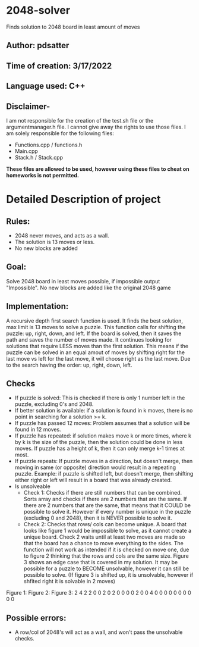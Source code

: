 # 2048-solver
Finds solution to 2048 board in least amount of moves

## Author: pdsatter
## Time of creation: 3/17/2022
## Language used: C++

## Disclaimer-
I am not responsible for the creation of the test.sh file or the argumentmanager.h file. I cannot give away the rights to use those files. I am solely responsible for the following files:
* Functions.cpp / functions.h
* Main.cpp
* Stack.h / Stack.cpp

**These files are allowed to be used, however using these files to cheat on homeworks is not permitted.** 

# Detailed Description of project
## Rules:
* 2048 never moves, and acts as a wall.
* The solution is 13 moves or less.
* No new blocks are added
## Goal:
Solve 2048 board in least moves possible, if impossible output "Impossible". No new blocks are added like the original 2048 game

## Implementation:
A recursive depth first search function is used.  It finds the best solution, max limit is 13 moves to solve a puzzle.  This function calls for shifting the puzzle: up, right, down, and left.  If the board is solved, then it saves the path and saves the number of moves made.  It continues looking for solutions that require LESS moves than the first solution.  This means if the puzzle can be solved in an equal amout of moves by shifting right for the last move vs left for the last move, it will choose right as the last move.  Due to the search having the order: up, right, down, left.

## Checks
* If puzzle is solved: This is checked if there is only 1 number left in the puzzle, excluding 0's and 2048.
* If better solution is available: if a solution is found in k moves, there is no point in searching for a solution >= k.
* If puzzle has passed 12 moves: Problem assumes that a solution will be found in 12 moves.
* If puzzle has repeated: if solution makes move k or more times, where k by k is the size of the puzzle, then the solution could be done in less moves.  If puzzle has a height of k, then it can only merge k-1 times at most.
* If puzzle repeats:  If puzzle moves in a direction, but doesn't merge, then moving in same (or opposite) direction would result in a repeating puzzle.  Example: if puzzle is shifted left, but doesn't merge, then shifting either right or left will result in a board that was already created.
* Is unsolveable
  * Check 1: Checks if there are still numbers that can be combined.  Sorts array and checks if there are 2 numbers that are the same.  If there are 2 numbers that are the same, that means that it COULD be possible to solve it.  However if every number is unique in the puzzle (excluding 0 and 2048), then it is NEVER possible to solve it.
  * Check 2: Checks that rows/ cols can become unique.  A board that looks like figure 1 would be impossible to solve, as it cannot create a unique board. Check 2 waits until at least two moves are made so that the board has a chance to move everything to the sides.  The function will not work as intended if it is checked on move one, due to figure 2 thinking that the rows and cols are the same size.  Figure 3 shows an edge case that is covered in my solution.  It may be possible for a puzzle to BECOME unsolvable, however it can still be possible to solve. (If figure 3 is shifted up, it is unsolvable, however if shfited right it is solvable in 2 moves)
 
 Figure 1:                             Figure 2:                                 Figure 3:
 2 4 2                                 2 0 0                                     2 0 2
 0 0 0                                 0 2 0                                     0 4 0
 0 0 0                                 0 0 0                                     0 0 0

## Possible errors:
* A row/col of 2048's will act as a wall, and won't pass the unsolvable checks.
